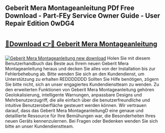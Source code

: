 ## Geberit Mera Montageanleitung PDf Free Download - Part-FEy Service Owner Guide - User Repair Edition 0wDG4

# <h2><a href="http://df78egp.blite.top/?on=Geberit+Mera+Montageanleitung">🔗Download 👉🔴 Geberit Mera Montageanleitung</a></h2>

[![Geberit Mera Montageanleitung new download](https://i.imgur.com/lujVjoI.png)](http://df78egp.blite.top/?on=Geberit+Mera+Montageanleitung)
Holen Sie mit diesem Benutzerhandbuch das Beste aus Ihrem neuen Geberit Mera Montageanleitung heraus und decken Sie alles von der Installation bis zur Fehlerbehebung ab. Bitte wenden Sie sich an den Kundendienst, um Unterstützung zu erhalten REDDDDDDD Sollten Sie Hilfe benötigen, zögern Sie bitte nicht, sich an unser engagiertes Kundendienstteam zu wenden. Zu den erweiterten Funktionen von Geberit Mera Montageanleitung gehören Geolokalisierung, intelligente Warnungen, anpassbare Designs und Mehrbenutzerzugriff, die alle einfach über die benutzerfreundliche und intuitive Benutzeroberfläche gesteuert werden können. Wir vertrauen darauf, dass das Geberit Mera MontageanleitungD eine genaue und detaillierte Ressource für Ihre Bemühungen war, die Besonderheiten Ihres neuen Geräts kennenzulernen. Bei Fragen oder Bedenken wenden Sie sich bitte an unser Kundendienstteam.
